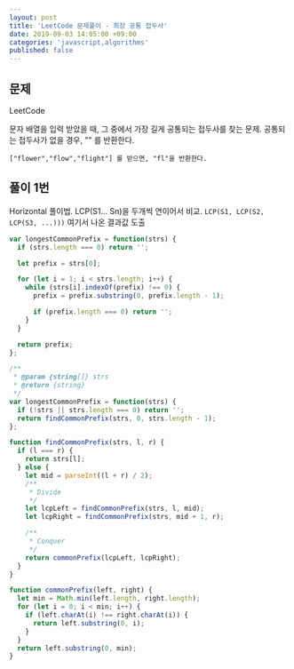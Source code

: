 ```yaml
---
layout: post
title: 'LeetCode 문제풀이 - 최장 공통 접두사'
date: 2019-09-03 14:05:00 +09:00
categories: 'javascript,algorithms'
published: false
---
```


## 문제

LeetCode

문자 배열을 입력 받았을 때, 그 중에서 가장 길게 공통되는 접두사를 찾는 문제.
공통되는 접두사가 없을 경우, "" 를 반환한다.

```
["flower","flow","flight"] 를 받으면, "fl"을 반환한다.
```

## 풀이 1번

Horizontal 풀이법. LCP(S1... Sn)을 두개씩 연이어서 비교.
`LCP(S1, LCP(S2, LCP(S3, ...)))`
여기서 나온 결과값 도출

```javascript
var longestCommonPrefix = function(strs) {
  if (strs.length === 0) return '';

  let prefix = strs[0];

  for (let i = 1; i < strs.length; i++) {
    while (strs[i].indexOf(prefix) !== 0) {
      prefix = prefix.substring(0, prefix.length - 1);

      if (prefix.length === 0) return '';
    }
  }

  return prefix;
};
```

```javascript
/**
 * @param {string[]} strs
 * @return {string}
 */
var longestCommonPrefix = function(strs) {
  if (!strs || strs.length === 0) return '';
  return findCommonPrefix(strs, 0, strs.length - 1);
};

function findCommonPrefix(strs, l, r) {
  if (l === r) {
    return strs[l];
  } else {
    let mid = parseInt((l + r) / 2);
    /**
     * Divide
     */
    let lcpLeft = findCommonPrefix(strs, l, mid);
    let lcpRight = findCommonPrefix(strs, mid + 1, r);

    /**
     * Conquer
     */
    return commonPrefix(lcpLeft, lcpRight);
  }
}

function commonPrefix(left, right) {
  let min = Math.min(left.length, right.length);
  for (let i = 0; i < min; i++) {
    if (left.charAt(i) !== right.charAt(i)) {
      return left.substring(0, i);
    }
  }
  return left.substring(0, min);
}
```
